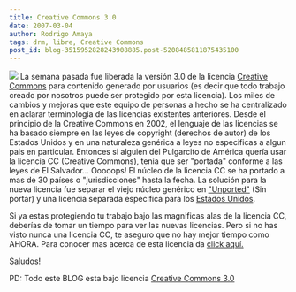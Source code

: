 ```yaml
---
title: Creative Commons 3.0
date: 2007-03-04
author: Rodrigo Amaya
tags: drm, libre, Creative Commons
post_id: blog-3515952828243908885.post-5208485811875435100
---
```


[![](http://bp3.blogger.com/_ayvorITawE4/RerR9_lE_DI/AAAAAAAAAKg/FEAfxIsT-gI/s400/cconmyhead.jpg)](http://bp3.blogger.com/_ayvorITawE4/RerR9_lE_DI/AAAAAAAAAKg/FEAfxIsT-gI/s1600-h/cconmyhead.jpg) La semana pasada
fue liberada la versión 3.0 de la licencia [Creative Commons](http://creativecommons.org/) para contenido generado por usuarios (es decir que todo trabajo creado por nosotros puede ser protegido por esta licencia). Los miles de cambios y mejoras que este equipo de personas a hecho se ha centralizado en aclarar terminología de las licencias existentes anteriores. Desde el principio de la Creative Commons en 2002, el lenguaje de las licencias se ha basado siempre en las leyes de copyright (derechos de autor) de los Estados Unidos y en una naturaleza genérica a leyes no especificas a algun pais en particular. Entonces si alguien del Pulgarcito de América quería usar la licencia CC (Creative Commons), tenia que ser "portada" conforme a las leyes de El Salvador... Ooooops! El núcleo de la licencia CC se ha portado a mas de 30 países o "jurisdicciones" hasta la fecha. La solución para la nueva licencia fue separar el viejo núcleo genérico en ["Unported"](http://creativecommons.org/licenses/by-sa/3.0/) (Sin portar) y una licencia separada especifica para los [Estados Unidos](http://creativecommons.org/licenses/by-sa/3.0/us/).

Si ya estas protegiendo tu trabajo bajo las magnificas alas de la licencia CC, deberías de tomar un tiempo para ver las nuevas licencias. Pero si no has visto nunca una licencia CC, te aseguro que no hay mejor tiempo como AHORA. Para conocer mas acerca de esta licencia da [click aquí.](http://rodrigoamaya.blogspot.com/2007/03/qu-es-creative-commons.html)

Saludos!

PD: Todo este BLOG esta bajo licencia [Creative Commons 3.0](http://creativecommons.org/licenses/by/3.0/deed.es)